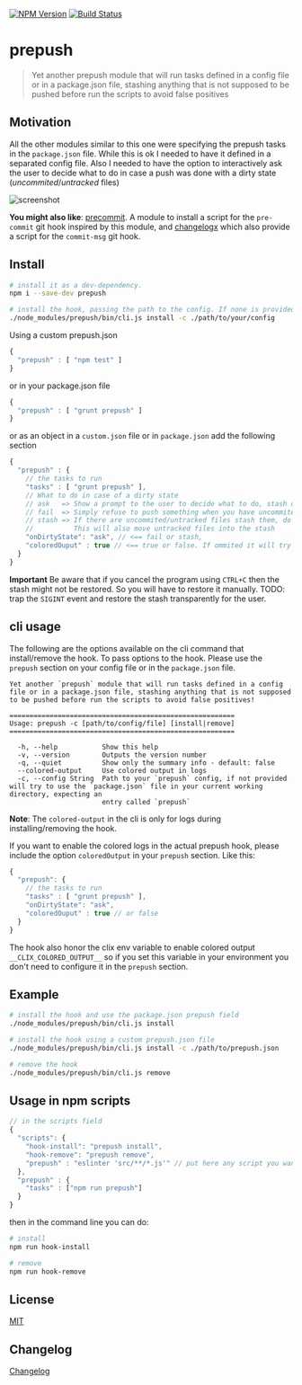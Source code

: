 [![NPM Version](http://img.shields.io/npm/v/prepush.svg?style=flat)](https://npmjs.org/package/prepush)
[![Build Status](http://img.shields.io/travis/royriojas/prepush.svg?style=flat)](https://travis-ci.org/royriojas/prepush)

# prepush
> Yet another prepush module that will run tasks defined in a config file or in a package.json file, stashing anything that is not supposed to be pushed before run the scripts to avoid false positives

## Motivation

All the other modules similar to this one were specifying the prepush tasks in the `package.json` file. While this is ok
I needed to have it defined in a separated config file. Also I needed to have the option to interactively ask the user
to decide what to do in case a push was done with a dirty state (*uncommited*/*untracked* files)

![screenshot](prepush-screenshot.png)

**You might also like**: [precommit](https://npmjs.org/package/precommit). A module to install a script for the `pre-commit` git hook inspired by this module, and [changelogx](https://npmjs.org/package/changelogx) which also provide a script for the
`commit-msg` git hook.

## Install

```bash
# install it as a dev-dependency.
npm i --save-dev prepush

# install the hook, passing the path to the config. If none is provided it will try to use the `package.json`
./node_modules/prepush/bin/cli.js install -c ./path/to/your/config
```

Using a custom prepush.json

```javascript
{
  "prepush" : [ "npm test" ]
}
```

or in your package.json file

```javascript
{
  "prepush" : [ "grunt prepush" ]
}
```

or as an object in a `custom.json` file or in `package.json` add the following section

```javascript
{
  "prepush" : {
    // the tasks to run
    "tasks" : [ "grunt prepush" ],
    // What to do in case of a dirty state
    // ask   => Show a prompt to the user to decide what to do, stash or fail.
    // fail  => Simply refuse to push something when you have uncommited/untracked files
    // stash => If there are uncommited/untracked files stash them, do the push and restore the stash
    //          This will also move untracked files into the stash
    "onDirtyState": "ask", // <== fail or stash,
    "coloredOuput" : true // <== true or false. If ommited it will try to use the env variable `__CLIX_COLORED_OUTPUT__` (from `clix` module)
  }
}
```

**Important**
Be aware that if you cancel the program using `CTRL+C` then the stash might not be restored.
So you will have to restore it manually. TODO: trap the `SIGINT` event and restore the
stash transparently for the user.

## cli usage

The following are the options available on the cli command that install/remove the hook. To pass options to the hook. Please use the `prepush` section on your config file or in the `package.json` file.

```
Yet another `prepush` module that will run tasks defined in a config file or in a package.json file, stashing anything that is not supposed to be pushed before run the scripts to avoid false positives!

========================================================
Usage: prepush -c [path/to/config/file] [install|remove]
========================================================

  -h, --help           Show this help
  -v, --version        Outputs the version number
  -q, --quiet          Show only the summary info - default: false
  --colored-output     Use colored output in logs
  -c, --config String  Path to your `prepush` config, if not provided will try to use the `package.json` file in your current working directory, expecting an
                       entry called `prepush`
```

**Note**: The `colored-output` in the cli is only for logs during installing/removing the hook.

If you want to enable the colored logs in the actual prepush hook, please include the option
`coloredOutput` in your `prepush` section. Like this:

```javascript
{
  "prepush": {
    // the tasks to run
    "tasks" : [ "grunt prepush" ],
    "onDirtyState": "ask",
    "coloredOuput" : true // or false
  }
}
```

The hook also honor the clix env variable to enable colored output `__CLIX_COLORED_OUTPUT__` so if you set this variable in your environment you don't need to configure it in the `prepush` section.

## Example

```bash
# install the hook and use the package.json prepush field
./node_modules/prepush/bin/cli.js install

# install the hook using a custom prepush.json file
./node_modules/prepush/bin/cli.js install -c ./path/to/prepush.json

# remove the hook
./node_modules/prepush/bin/cli.js remove
```

## Usage in npm scripts

```javascript
// in the scripts field
{
  "scripts": {
    "hook-install": "prepush install",
    "hook-remove": "prepush remove",
    "prepush" : "eslinter 'src/**/*.js'" // put here any script you want to run
  },
  "prepush" : {
    "tasks" : ["npm run prepush"]
  }
}
```

then in the command line you can do:

```bash
# install
npm run hook-install

# remove
npm run hook-remove
```

## License

[MIT](./LICENSE)

## Changelog
[Changelog](./changelog.md)
